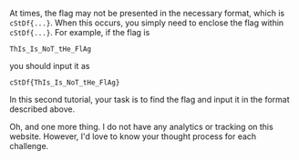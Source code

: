 At times, the flag may not be presented in the necessary format, which is `cStDf{...}`. When this occurs, you simply need to enclose the flag within `cStDf{...}`. For example, if the flag is

```
ThIs_Is_NoT_tHe_FlAg
```

you should input it as

```
cStDf{ThIs_Is_NoT_tHe_FlAg}
```

In this second tutorial, your task is to find the flag and input it in the format described above.

Oh, and one more thing. I do not have any analytics or tracking on this website. However, I'd love to know your thought process for each challenge.
